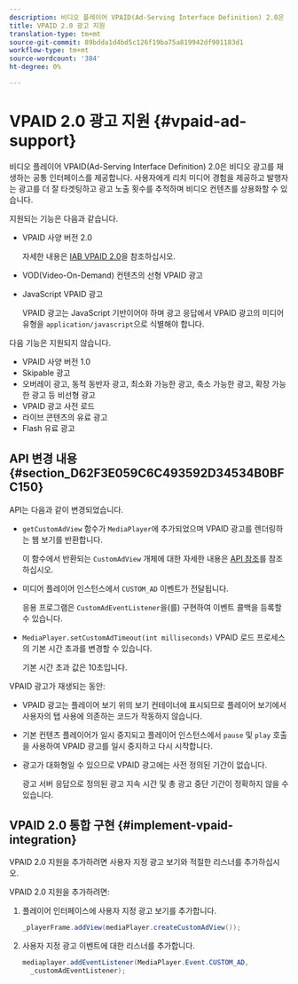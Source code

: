 ```yaml
---
description: 비디오 플레이어 VPAID(Ad-Serving Interface Definition) 2.0은 비디오 광고를 재생하는 공통 인터페이스를 제공합니다. 사용자에게 리치 미디어 경험을 제공하고 발행자는 광고를 더 잘 타겟팅하고 광고 노출 횟수를 추적하며 비디오 컨텐츠를 상용화할 수 있습니다.
title: VPAID 2.0 광고 지원
translation-type: tm+mt
source-git-commit: 89bdda1d4bd5c126f19ba75a819942df901183d1
workflow-type: tm+mt
source-wordcount: '384'
ht-degree: 0%

---
```



# VPAID 2.0 광고 지원 {#vpaid-ad-support}

비디오 플레이어 VPAID(Ad-Serving Interface Definition) 2.0은 비디오 광고를 재생하는 공통 인터페이스를 제공합니다. 사용자에게 리치 미디어 경험을 제공하고 발행자는 광고를 더 잘 타겟팅하고 광고 노출 횟수를 추적하며 비디오 컨텐츠를 상용화할 수 있습니다.

지원되는 기능은 다음과 같습니다.

* VPAID 사양 버전 2.0

   자세한 내용은 [IAB VPAID 2.0](https://www.iab.com/wp-content/uploads/2015/06/VPAID_2_0_Final_04-10-2012.pdf)을 참조하십시오.
* VOD(Video-On-Demand) 컨텐츠의 선형 VPAID 광고
* JavaScript VPAID 광고

   VPAID 광고는 JavaScript 기반이어야 하며 광고 응답에서 VPAID 광고의 미디어 유형을 `application/javascript`으로 식별해야 합니다.

다음 기능은 지원되지 않습니다.

* VPAID 사양 버전 1.0
* Skipable 광고
* 오버레이 광고, 동적 동반자 광고, 최소화 가능한 광고, 축소 가능한 광고, 확장 가능한 광고 등 비선형 광고
* VPAID 광고 사전 로드
* 라이브 콘텐츠의 유료 광고
* Flash 유료 광고

## API 변경 내용 {#section_D62F3E059C6C493592D34534B0BFC150}

API는 다음과 같이 변경되었습니다.

* `getCustomAdView` 함수가 `MediaPlayer`에 추가되었으며 VPAID 광고를 렌더링하는 웹 보기를 반환합니다.

   이 함수에서 반환되는 `CustomAdView` 개체에 대한 자세한 내용은 [API 참조](https://help.adobe.com/en_US/primetime/api/psdk/javadoc_1.4/index.html)를 참조하십시오.

* 미디어 플레이어 인스턴스에서 `CUSTOM_AD` 이벤트가 전달됩니다.

   응용 프로그램은 `CustomAdEventListener`을(를) 구현하여 이벤트 콜백을 등록할 수 있습니다.

* `MediaPlayer.setCustomAdTimeout(int milliseconds)` VPAID 로드 프로세스의 기본 시간 초과를 변경할 수 있습니다.

   기본 시간 초과 값은 10초입니다.

<!--<a id="section_495700E1C5404A7B85307A4137C740C5"></a>-->

VPAID 광고가 재생되는 동안:

* VPAID 광고는 플레이어 보기 위의 보기 컨테이너에 표시되므로 플레이어 보기에서 사용자의 탭 사용에 의존하는 코드가 작동하지 않습니다.
* 기본 컨텐츠 플레이어가 일시 중지되고 플레이어 인스턴스에서 `pause` 및 `play` 호출을 사용하여 VPAID 광고를 일시 중지하고 다시 시작합니다.

* 광고가 대화형일 수 있으므로 VPAID 광고에는 사전 정의된 기간이 없습니다.

   광고 서버 응답으로 정의된 광고 지속 시간 및 총 광고 중단 기간이 정확하지 않을 수 있습니다.

## VPAID 2.0 통합 구현 {#implement-vpaid-integration}

VPAID 2.0 지원을 추가하려면 사용자 지정 광고 보기와 적절한 리스너를 추가하십시오.

VPAID 2.0 지원을 추가하려면:

1. 플레이어 인터페이스에 사용자 지정 광고 보기를 추가합니다.

   ```java
   _playerFrame.addView(mediaPlayer.createCustomAdView());
   ```

1. 사용자 지정 광고 이벤트에 대한 리스너를 추가합니다.

   ```java
   mediaplayer.addEventListener(MediaPlayer.Event.CUSTOM_AD,  
     _customAdEventListener);
   ```
